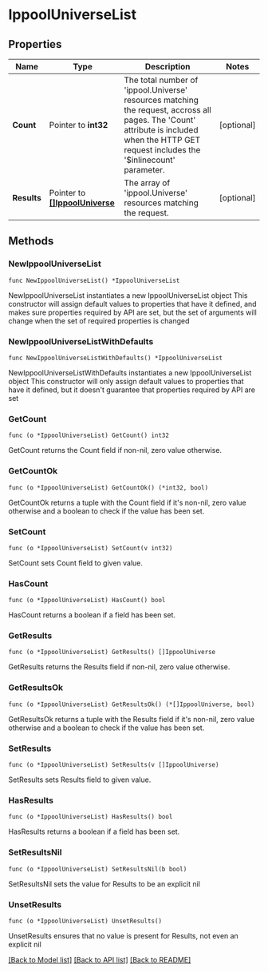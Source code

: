 # IppoolUniverseList

## Properties

Name | Type | Description | Notes
------------ | ------------- | ------------- | -------------
**Count** | Pointer to **int32** | The total number of &#39;ippool.Universe&#39; resources matching the request, accross all pages. The &#39;Count&#39; attribute is included when the HTTP GET request includes the &#39;$inlinecount&#39; parameter. | [optional] 
**Results** | Pointer to [**[]IppoolUniverse**](IppoolUniverse.md) | The array of &#39;ippool.Universe&#39; resources matching the request. | [optional] 

## Methods

### NewIppoolUniverseList

`func NewIppoolUniverseList() *IppoolUniverseList`

NewIppoolUniverseList instantiates a new IppoolUniverseList object
This constructor will assign default values to properties that have it defined,
and makes sure properties required by API are set, but the set of arguments
will change when the set of required properties is changed

### NewIppoolUniverseListWithDefaults

`func NewIppoolUniverseListWithDefaults() *IppoolUniverseList`

NewIppoolUniverseListWithDefaults instantiates a new IppoolUniverseList object
This constructor will only assign default values to properties that have it defined,
but it doesn't guarantee that properties required by API are set

### GetCount

`func (o *IppoolUniverseList) GetCount() int32`

GetCount returns the Count field if non-nil, zero value otherwise.

### GetCountOk

`func (o *IppoolUniverseList) GetCountOk() (*int32, bool)`

GetCountOk returns a tuple with the Count field if it's non-nil, zero value otherwise
and a boolean to check if the value has been set.

### SetCount

`func (o *IppoolUniverseList) SetCount(v int32)`

SetCount sets Count field to given value.

### HasCount

`func (o *IppoolUniverseList) HasCount() bool`

HasCount returns a boolean if a field has been set.

### GetResults

`func (o *IppoolUniverseList) GetResults() []IppoolUniverse`

GetResults returns the Results field if non-nil, zero value otherwise.

### GetResultsOk

`func (o *IppoolUniverseList) GetResultsOk() (*[]IppoolUniverse, bool)`

GetResultsOk returns a tuple with the Results field if it's non-nil, zero value otherwise
and a boolean to check if the value has been set.

### SetResults

`func (o *IppoolUniverseList) SetResults(v []IppoolUniverse)`

SetResults sets Results field to given value.

### HasResults

`func (o *IppoolUniverseList) HasResults() bool`

HasResults returns a boolean if a field has been set.

### SetResultsNil

`func (o *IppoolUniverseList) SetResultsNil(b bool)`

 SetResultsNil sets the value for Results to be an explicit nil

### UnsetResults
`func (o *IppoolUniverseList) UnsetResults()`

UnsetResults ensures that no value is present for Results, not even an explicit nil

[[Back to Model list]](../README.md#documentation-for-models) [[Back to API list]](../README.md#documentation-for-api-endpoints) [[Back to README]](../README.md)


